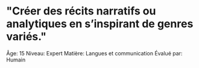 # "Créer des récits narratifs ou analytiques en s’inspirant de genres variés."

Âge: 15
Niveau: Expert
Matière: Langues et communication
Évalué par: Humain